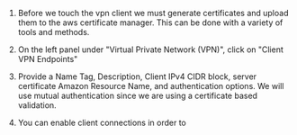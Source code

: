 1. Before we touch the vpn client we must generate certificates and upload them to the aws certificate manager. This can be done with a variety of tools and methods.

2. On the left panel under "Virtual Private Network (VPN)", click on "Client VPN Endpoints"
3. Provide a Name Tag, Description, Client IPv4 CIDR block, server certificate Amazon Resource Name, and authentication options. We will use mutual authentication since we are using a certificate based validation.
4. You can enable client connections in order to 
